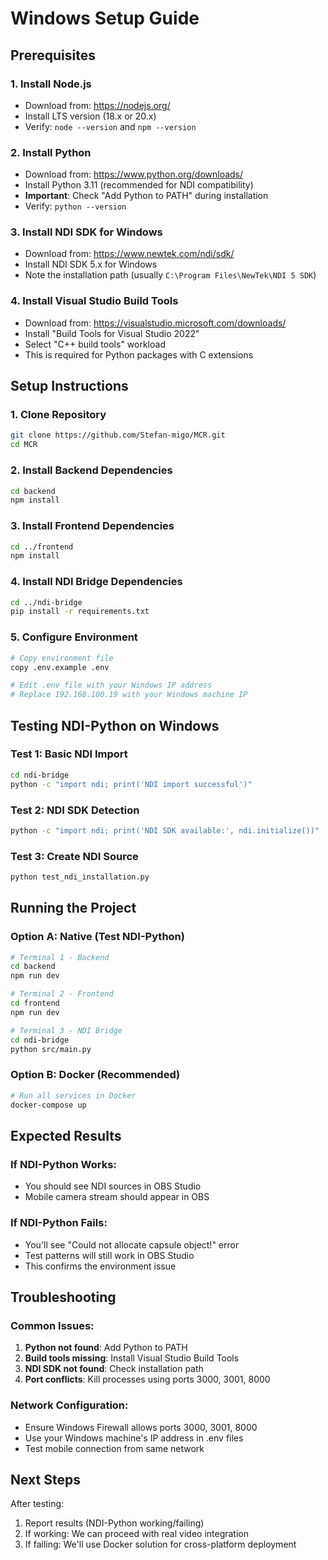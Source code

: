 # Windows Setup Guide

## Prerequisites

### 1. Install Node.js
- Download from: https://nodejs.org/
- Install LTS version (18.x or 20.x)
- Verify: `node --version` and `npm --version`

### 2. Install Python
- Download from: https://www.python.org/downloads/
- Install Python 3.11 (recommended for NDI compatibility)
- **Important**: Check "Add Python to PATH" during installation
- Verify: `python --version`

### 3. Install NDI SDK for Windows
- Download from: https://www.newtek.com/ndi/sdk/
- Install NDI SDK 5.x for Windows
- Note the installation path (usually `C:\Program Files\NewTek\NDI 5 SDK`)

### 4. Install Visual Studio Build Tools
- Download from: https://visualstudio.microsoft.com/downloads/
- Install "Build Tools for Visual Studio 2022"
- Select "C++ build tools" workload
- This is required for Python packages with C extensions

## Setup Instructions

### 1. Clone Repository
```bash
git clone https://github.com/Stefan-migo/MCR.git
cd MCR
```

### 2. Install Backend Dependencies
```bash
cd backend
npm install
```

### 3. Install Frontend Dependencies
```bash
cd ../frontend
npm install
```

### 4. Install NDI Bridge Dependencies
```bash
cd ../ndi-bridge
pip install -r requirements.txt
```

### 5. Configure Environment
```bash
# Copy environment file
copy .env.example .env

# Edit .env file with your Windows IP address
# Replace 192.168.100.19 with your Windows machine IP
```

## Testing NDI-Python on Windows

### Test 1: Basic NDI Import
```bash
cd ndi-bridge
python -c "import ndi; print('NDI import successful')"
```

### Test 2: NDI SDK Detection
```bash
python -c "import ndi; print('NDI SDK available:', ndi.initialize())"
```

### Test 3: Create NDI Source
```bash
python test_ndi_installation.py
```

## Running the Project

### Option A: Native (Test NDI-Python)
```bash
# Terminal 1 - Backend
cd backend
npm run dev

# Terminal 2 - Frontend  
cd frontend
npm run dev

# Terminal 3 - NDI Bridge
cd ndi-bridge
python src/main.py
```

### Option B: Docker (Recommended)
```bash
# Run all services in Docker
docker-compose up
```

## Expected Results

### If NDI-Python Works:
- You should see NDI sources in OBS Studio
- Mobile camera stream should appear in OBS

### If NDI-Python Fails:
- You'll see "Could not allocate capsule object!" error
- Test patterns will still work in OBS Studio
- This confirms the environment issue

## Troubleshooting

### Common Issues:
1. **Python not found**: Add Python to PATH
2. **Build tools missing**: Install Visual Studio Build Tools
3. **NDI SDK not found**: Check installation path
4. **Port conflicts**: Kill processes using ports 3000, 3001, 8000

### Network Configuration:
- Ensure Windows Firewall allows ports 3000, 3001, 8000
- Use your Windows machine's IP address in .env files
- Test mobile connection from same network

## Next Steps

After testing:
1. Report results (NDI-Python working/failing)
2. If working: We can proceed with real video integration
3. If failing: We'll use Docker solution for cross-platform deployment
